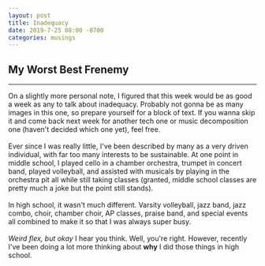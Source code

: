 ```yaml
---
layout: post
title: Inadequacy
date: 2019-7-25 08:00 -0700
categories: musings
---
```


## My Worst Best Frenemy
---
On a slightly more personal note, I figured that this week would be as good a week as any to talk about inadequacy.
Probably not gonna be as many images in this one, so prepare yourself for a block of text. If you wanna skip it and come
back next week for another tech one or music decomposition one (haven't decided which one yet), feel free.
<br><br>
Ever since I was really little, I've been described by many as a very driven individual, with far too many interests
to be sustainable. At one point in middle school, I played cello in a chamber orchestra, trumpet in concert band,
played volleyball, and assisted with musicals by playing in the orchestra pit all while still taking classes (granted,
middle school classes are pretty much a joke but the point still stands).
<br><br>
In high school, it wasn't much different. Varsity volleyball, jazz band, jazz combo, choir, chamber choir, AP classes, praise band, and special events all combined to make it so that I was always super busy.
<br><br>
*Weird flex, but okay* I hear you think. Well, you're right. However, recently I've been doing a lot more thinking about **why** I did those things in high school.